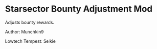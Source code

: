 # Starsector Bounty Adjustment Mod

Adjusts bounty rewards.

Author: Munchkin9

Lowtech Tempest: Selkie
